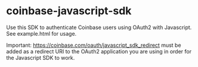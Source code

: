 coinbase-javascript-sdk
=======================

Use this SDK to authenticate Coinbase users using OAuth2 with Javascript. See example.html for usage. 

Important: https://coinbase.com/oauth/javascript_sdk_redirect must be added as a redirect URI to the OAuth2 application you are using in order for the Javascript SDK to work.
